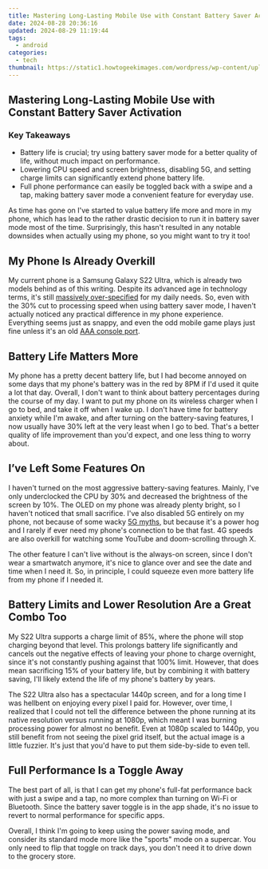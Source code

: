 ```yaml
---
title: Mastering Long-Lasting Mobile Use with Constant Battery Saver Activation
date: 2024-08-28 20:36:16
updated: 2024-08-29 11:19:44
tags:
  - android
categories:
  - tech
thumbnail: https://static1.howtogeekimages.com/wordpress/wp-content/uploads/2024/07/power-saving-settings-on-the-phone-screen-with-several-icons-around.jpg
---
```


## Mastering Long-Lasting Mobile Use with Constant Battery Saver Activation

### Key Takeaways

* Battery life is crucial; try using battery saver mode for a better quality of life, without much impact on performance.
* Lowering CPU speed and screen brightness, disabling 5G, and setting charge limits can significantly extend phone battery life.
* Full phone performance can easily be toggled back with a swipe and a tap, making battery saver mode a convenient feature for everyday use.

 As time has gone on I've started to value battery life more and more in my phone, which has lead to the rather drastic decision to run it in battery saver mode most of the time. Surprisingly, this hasn't resulted in any notable downsides when actually using my phone, so you might want to try it too!

##  My Phone Is Already Overkill

 My current phone is a Samsung Galaxy S22 Ultra, which is already two models behind as of this writing. Despite its advanced age in technology terms, it's still [massively over-specified](https://driver-install.techidaily.com/combine-hp-envy-5530-drivers-in-your-win10-pcs/) for my daily needs. So, even with the 30% cut to processing speed when using battery saver mode, I haven't actually noticed any practical difference in my phone experience. Everything seems just as snappy, and even the odd mobile game plays just fine unless it's an old [AAA console port](https://win-answers.techidaily.com/obs-microphone-not-working-discover-the-6-most-effective-solutions-of-2024/).

##  Battery Life Matters More

 My phone has a pretty decent battery life, but I had become annoyed on some days that my phone's battery was in the red by 8PM if I'd used it quite a lot that day. Overall, I don't want to think about battery percentages during the course of my day. I want to put my phone on its wireless charger when I go to bed, and take it off when I wake up. I don't have time for battery anxiety while I'm awake, and after turning on the battery-saving features, I now usually have 30% left at the very least when I go to bed. That's a better quality of life improvement than you'd expect, and one less thing to worry about.

##  I’ve Left Some Features On

 I haven't turned on the most aggressive battery-saving features. Mainly, I've only underclocked the CPU by 30% and decreased the brightness of the screen by 10%. The OLED on my phone was already plenty bright, so I haven't noticed that small sacrifice. I've also disabled 5G entirely on my phone, not because of some wacky [5G myths](https://instagram-videos.techidaily.com/updated-in-2024-instagram-connectivity-adding-url-content/), but because it's a power hog and I rarely if ever need my phone's connection to be that fast. 4G speeds are also overkill for watching some YouTube and doom-scrolling through X.

 The other feature I can't live without is the always-on screen, since I don't wear a smartwatch anymore, it's nice to glance over and see the date and time when I need it. So, in principle, I could squeeze even more battery life from my phone if I needed it.

##  Battery Limits and Lower Resolution Are a Great Combo Too

 My S22 Ultra supports a charge limit of 85%, where the phone will stop charging beyond that level. This prolongs battery life significantly and cancels out the negative effects of leaving your phone to charge overnight, since it's not constantly pushing against that 100% limit. However, that does mean sacrificing 15% of your battery life, but by combining it with battery saving, I'll likely extend the life of my phone's battery by years.

 The S22 Ultra also has a spectacular 1440p screen, and for a long time I was hellbent on enjoying every pixel I paid for. However, over time, I realized that I could not tell the difference between the phone running at its native resolution versus running at 1080p, which meant I was burning processing power for almost no benefit. Even at 1080p scaled to 1440p, you still benefit from not seeing the pixel grid itself, but the actual image is a little fuzzier. It's just that you'd have to put them side-by-side to even tell.

##  Full Performance Is a Toggle Away

 The best part of all, is that I can get my phone's full-fat performance back with just a swipe and a tap, no more complex than turning on Wi-Fi or Bluetooth. Since the battery saver toggle is in the app shade, it's no issue to revert to normal performance for specific apps.

 Overall, I think I'm going to keep using the power saving mode, and consider its standard mode more like the "sports" mode on a supercar. You only need to flip that toggle on track days, you don't need it to drive down to the grocery store.

<ins class="adsbygoogle"
     style="display:block"
     data-ad-format="autorelaxed"
     data-ad-client="ca-pub-7571918770474297"
     data-ad-slot="1223367746"></ins>



<ins class="adsbygoogle"
     style="display:block"
     data-ad-client="ca-pub-7571918770474297"
     data-ad-slot="8358498916"
     data-ad-format="auto"
     data-full-width-responsive="true"></ins>
